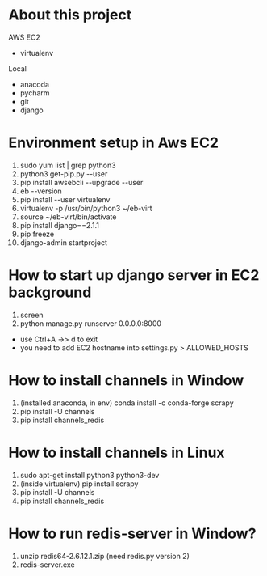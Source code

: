 # About this project
 AWS EC2
 - virtualenv
 
 Local
 - anacoda 
 - pycharm
 - git
 - django

# Environment setup in Aws EC2
1. sudo yum list | grep python3
2. python3 get-pip.py --user
3. pip install awsebcli --upgrade --user
4. eb --version
5. pip install --user virtualenv
6. virtualenv -p /usr/bin/python3 ~/eb-virt
7. source ~/eb-virt/bin/activate
8. pip install django==2.1.1
9. pip freeze
10. django-admin startproject <website-name>

# How to start up django server in EC2 background
1. screen
2. python manage.py runserver 0.0.0.0:8000
- use Ctrl+A ->> d to exit
- you need to add EC2 hostname into settings.py > ALLOWED_HOSTS

# How to install channels in Window
1. (installed anaconda, in env) conda install -c conda-forge scrapy 
2. pip install -U channels
3. pip install channels_redis

# How to install channels in Linux
1. sudo apt-get install python3 python3-dev
2. (inside virtualenv) pip install scrapy
3. pip install -U channels
4. pip install channels_redis

# How to run redis-server in Window?
1. unzip redis64-2.6.12.1.zip (need redis.py version 2)
2. redis-server.exe

